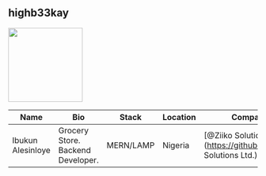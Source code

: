 ## highb33kay
<img src="https://avatars.githubusercontent.com/u/89009222?v=4" width="150" />

| Name | Bio | Stack | Location | Company |
| -- | -- | -- | -- | -- |
| Ibukun Alesinloye | Grocery Store. Backend Developer. | MERN/LAMP | Nigeria | [@Ziiko Solutions Ltd.](https://github.com/Ziiko Solutions Ltd.) |
